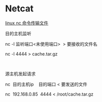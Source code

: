 # Netcat

[linux nc 命令传输文件](http://blog.sina.com.cn/s/blog_502c8cc4010111wv.html)

目的主机监听

nc -l 监听端口<未使用端口>  > 要接收的文件名

nc -l 4444 > cache.tar.gz

 

源主机发起请求

nc  目的主机ip    目的端口 < 要发送的文件

nc  192.168.0.85  4444 < /root/cache.tar.gz



